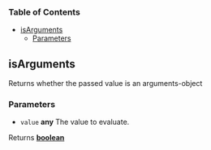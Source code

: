 <!-- Generated by documentation.js. Update this documentation by updating the source code. -->

### Table of Contents

-   [isArguments][1]
    -   [Parameters][2]

## isArguments

Returns whether the passed value is an arguments-object

### Parameters

-   `value` **any** The value to evaluate.

Returns **[boolean][3]** 

[1]: #isarguments

[2]: #parameters

[3]: https://developer.mozilla.org/docs/Web/JavaScript/Reference/Global_Objects/Boolean
